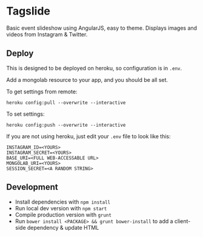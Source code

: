 # Tagslide

Basic event slideshow using AngularJS, easy to theme. Displays images and videos from Instagram & Twitter.

## Deploy

This is designed to be deployed on heroku, so configuration is in `.env`.

Add a mongolab resource to your app, and you should be all set.

To get settings from remote:

	heroku config:pull --overwrite --interactive

To set settings:

	heroku config:push --overwrite --interactive

If you are not using heroku, just edit your `.env` file to look like this:

```
INSTAGRAM_ID=<YOURS>
INSTAGRAM_SECRET=<YOURS>
BASE_URI=<FULL WEB-ACCESSABLE URL>
MONGOLAB_URI=<YOURS>
SESSION_SECRET=<A RANDOM STRING>
```

## Development

*  Install dependencies with `npm install`
*  Run local dev version with `npm start`
*  Compile production version with `grunt`
*  Run `bower install <PACKAGE> && grunt bower-install` to add a client-side dependency & update HTML